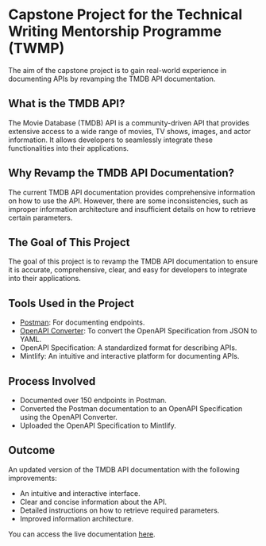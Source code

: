 # Capstone Project for the Technical Writing Mentorship Programme (TWMP)

The aim of the capstone project is to gain real-world experience in documenting APIs by revamping the TMDB API documentation.

## What is the TMDB API?

The Movie Database (TMDB) API is a community-driven API that provides extensive access to a wide range of movies, TV shows, images, and actor information. It allows developers to seamlessly integrate these functionalities into their applications.

## Why Revamp the TMDB API Documentation?

The current TMDB API documentation provides comprehensive information on how to use the API. However, there are some inconsistencies, such as improper information architecture and insufficient details on how to retrieve certain parameters.

## The Goal of This Project

The goal of this project is to revamp the TMDB API documentation to ensure it is accurate, comprehensive, clear, and easy for developers to integrate into their applications.

## Tools Used in the Project

- [Postman](https://www.postman.com/): For documenting endpoints.  
- [OpenAPI Converter](https://kevinswiber.github.io/postman2openapi/): To convert the OpenAPI Specification from JSON to YAML.  
- OpenAPI Specification: A standardized format for describing APIs.  
- Mintlify: An intuitive and interactive platform for documenting APIs.  

## Process Involved

- Documented over 150 endpoints in Postman.  
- Converted the Postman documentation to an OpenAPI Specification using the OpenAPI Converter.  
- Uploaded the OpenAPI Specification to Mintlify.  

## Outcome

An updated version of the TMDB API documentation with the following improvements:

- An intuitive and interactive interface.  
- Clear and concise information about the API.  
- Detailed instructions on how to retrieve required parameters.  
- Improved information architecture.  

You can access the live documentation [here](https://starlight.mintlify.app/api-reference/overview).

